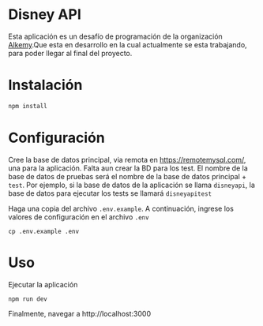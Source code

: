 # Disney API

Esta aplicación es un desafío de programación de la organización [Alkemy](https://campus.alkemy.org/challenges/21428).Que esta en desarrollo  en la cual actualmente se esta trabajando, para poder llegar al final del proyecto.




# Instalación

```bash
npm install

```

# Configuración

Cree la base de datos principal, via remota en https://remotemysql.com/, una para la aplicación. Falta aun crear la BD para los test.
El nombre de la base de datos de pruebas será el nombre de la base de datos principal + `test`.
Por ejemplo, si la base de datos de la aplicación se llama `disneyapi`, la base de datos para ejecutar los tests se llamará `disneyapitest`



Haga una copia del archivo `.env.example`. A continuación, ingrese los valores de configuración en el archivo `.env`

```
cp .env.example .env
```



# Uso


Ejecutar la aplicación

```
npm run dev 
```

Finalmente, navegar a http://localhost:3000
